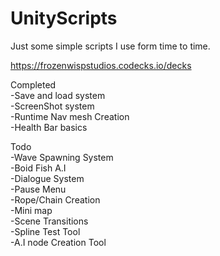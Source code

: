 # UnityScripts
Just some simple scripts I use form time to time.

https://frozenwispstudios.codecks.io/decks  

Completed  
-Save and load system  
-ScreenShot system  
-Runtime Nav mesh Creation  
-Health Bar basics  

Todo  
-Wave Spawning System  
-Boid Fish A.I  
-Dialogue System   
-Pause Menu  
-Rope/Chain Creation  
-Mini map  
-Scene Transitions  
-Spline Test Tool  
-A.I node Creation Tool 
